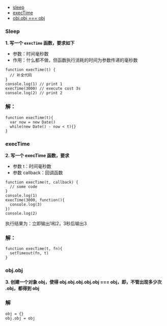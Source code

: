 + [sleep](#sleep)
+ [execTime](#exectime)
+ [obj.obj === obj](#obj.obj)
### Sleep
**1. 写一个 `execTime` 函数，要求如下**
+ 参数：时间毫秒数
+ 作用：什么都不做，但函数执行消耗的时间为参数传递的毫秒数
```
function execTime(t) {
  // 补全代码
}
console.log(1) // print 1
execTime(3000) // execute cost 3s
console.log(2) // print 2
```
### 解：
```
function execTime(t){
  var now = new Date()
  while(new Date() - now < t){}
}
```  
### execTime
**2. 写一个 execTime 函数，要求**
+ 参数 t：时间毫秒数
+ 参数 callback：回调函数
```
function execTime(t, callback) {
  // some code
}
console.log(1)
execTime(3000, function(){
  console.log(3)
})
console.log(2)
```
执行结果为：立即输出1和2，3秒后输出3 
### 解：
```
function execTime(t, fn){
  setTimeout(fn, t)
}
```
### obj.obj
**3. 创建一个对象 obj，使得 obj.obj.obj.obj.obj === obj，即，不管出现多少次 .obj，都得到 obj**
### 解
```
obj = {}
obj.obj = obj
```
